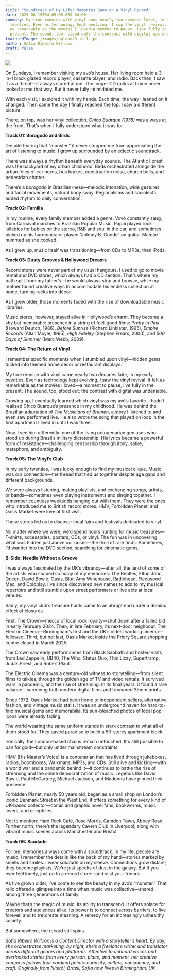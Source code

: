 ```yaml
---
title: "Soundtrack of My Life: Memories Spun on a Vinyl Record"
date: 2025-08-15T04:09:00.000-04:00
summary: My true reunion with vinyl came nearly two decades later, in my early
  twenties. Even as technology kept evolving, I saw the vinyl revival. It felt
  as remarkable as the movies I loved—a moment to pause, live fully in the
  present. The sound, too, stood out; the contrast with digital was undeniable.
featuredImage: /images/upload/3-in-1.jpg
author: Sofia Ribeiro Willcox
draft: false
---
```



![](/images/upload/3-in-1.jpg)

On Sundays, I remember visiting my avó’s house. Her living room held a 3-in-1 black glazed record player, cassette player, and radio. Back then, I saw it as a threat—it always stared at me. The longer CD racks at home never looked at me that way. But it never fully intimidated me.

With each visit, I explored it with my hands. Each time, the way I leaned on it changed. Then came the day I finally reached the top. I saw a different picture.

There, on top, was her vinyl collection. *Chico Buarque (1978)* was always at the front. That’s when I fully understood what it was for.

**Track 01: Borogodó and Birds**

Despite fearing that “monster,” it never stopped me from appreciating the art of listening to music. I grew up surrounded by an eclectic soundtrack.

There was always a rhythm beneath everyday sounds. The Atlantic Forest was the backyard of my urban childhood. Birds orchestrated alongside the urban foley of car horns, bus brakes, construction noise, church bells, and pedestrian chatter.

There’s a *borogodó* in Brazilian-ness—melodic intonation, wide gestures and facial movements, natural body sway. Regionalisms and sociolects added rhythm to daily conversation.

**Track 02: Família**

In my routine, every family member added a genre. Vovó constantly sang, from Carnaval marches to Brazilian Popular Music. Papai played rock lullabies for babies on the stereo, R&B and soul in the car, and sometimes picked up his harmonica or played “Johnny B. Goode” on guitar. Mamãe hummed as she cooked.

As I grew up, music itself was transitioning—from CDs to MP3s, then iPods.

**Track 03: Dusty Grooves & Hollywood Dreams**

Record stores were never part of my usual hangouts. I used to go to movie rental and DVD stores, which always had a CD section. That’s where my path split from my father’s—he would always stop and browse, while my mother found creative ways to accommodate his endless collection at home, turning racks into décor.

As I grew older, those moments faded with the rise of downloadable music libraries.

Music stores, however, stayed alive in Hollywood’s charm. They became a shy but memorable presence in a string of feel-good films: *Pretty in Pink* (Howard Deutch, 1986), *Before Sunrise* (Richard Linklater, 1995), *Empire Records* (Allan Moyle, 1995), *High Fidelity* (Stephen Frears, 2000), and *500 Days of Summer* (Marc Webb, 2009).

**Track 04: The Return of Vinyl**

I remember specific moments when I stumbled upon vinyl—hidden gems tucked into themed home décor or restaurant displays.

My true reunion with vinyl came nearly two decades later, in my early twenties. Even as technology kept evolving, I saw the vinyl revival. It felt as remarkable as the movies I loved—a moment to pause, live fully in the present. The sound, too, stood out; the contrast with digital was undeniable.

Growing up, I eventually learned which vinyl was my avó’s favorite. I hadn’t realized Chico Buarque’s presence in my childhood. He was behind the Brazilian adaptation of *The Musicians of Bremen*, a story I listened to and even saw performed live. He also wrote the song that played on loop in the first apartment I lived in until I was three.

Now, I see him differently: one of the living octogenarian geniuses who stood up during Brazil’s military dictatorship. His lyrics became a powerful form of resistance—challenging censorship through irony, satire, metaphors, and ambiguity.

**Track 05: The Vinyl’s Club**

In my early twenties, I was lucky enough to find my musical clique. Music was our connection—the thread that tied us together despite age gaps and different backgrounds.

We were always listening, making playlists, and exchanging songs, artists, or bands—sometimes even playing instruments and singing together. I remember countless weekends hanging out with them. They were the ones who introduced me to British record stores. HMV, Forbidden Planet, and Oasis Market were love at first visit.

Those stores led us to discover local fairs and festivals dedicated to vinyl.

No matter where we were, we’d spend hours hunting for music treasures—T-shirts, accessories, posters, CDs, or vinyl. The fun was in uncovering what was hidden just above our noses—the thrill of rare finds. Sometimes, I’d wander into the DVD section, searching for cinematic gems.

**B-Side: Needle Without a Groove**

I was always fascinated by the UK’s vibrancy—after all, the land of some of the artists who shaped so many of my memories: The Beatles, Elton John, Queen, David Bowie, Oasis, Blur, Amy Winehouse, Radiohead, Fleetwood Mac, and Coldplay. I’ve since discovered new names to add to my musical repertoire and still stumble upon street performers or live acts at local venues.

Sadly, my vinyl club’s treasure hunts came to an abrupt end under a domino effect of closures.

First, The Crown—mecca of local rock royalty—shut down after a failed bid in early February 2024. Then, in late February, its next-door neighbour, The Electric Cinema—Birmingham’s first and the UK’s oldest working cinema—followed. Third, but not last, Oasis Market inside the Priory Square shopping centre closed in March 2025.

The Crown saw early performances from Black Sabbath and hosted visits from Led Zeppelin, UB40, The Who, Status Quo, Thin Lizzy, Supertramp, Judas Priest, and Robert Plant.

The Electric Cinema was a century-old witness to storytelling—from silent films to talkies, through the golden age of TV and video rentals. It survived wars, a pandemic, and the rise of streaming. In its final years, it found a rare balance—screening both modern digital films and treasured 35mm prints.

Since 1972, Oasis Market had been home to independent sellers, alternative fashion, and vintage music stalls. It was an underground haven for hard-to-find musical gems and memorabilia. Its sun-bleached photos of local pop icons were already fading.

The world wearing the same uniform stands in stark contrast to what all of them stood for. They paved paradise to build a 50-storey apartment block.

Ironically, the London-based chains remain untouched. It's still possible to pan for gold—but only under mainstream constraints.

HMV (His Master’s Voice) is a centenarian that has lived through jukeboxes, radios, boomboxes, Walkmans, MP3s, and CDs. Still alive and kicking—with a world war and a pandemic behind it—it continues to battle the rise of streaming and the online democratization of music. Legends like David Bowie, Paul McCartney, Michael Jackson, and Madonna have pinned their presence.

Forbidden Planet, nearly 50 years old, began as a small shop on London’s iconic Denmark Street in the West End. It offers something for every kind of UK-based collector—comic and graphic novel fans, bookworms, music lovers, and cinephiles.

Not to mention: Hard Rock Café, Rose Morris, Camden Town, Abbey Road. Further north, there’s the legendary Cavern Club in Liverpool, along with vibrant music scenes across Manchester and Bristol.

**Track 06: Saudade**

For me, memories always come with a soundtrack. In my life, people are music. I remember the details like the back of my hand—stories marked by smells and smiles. I wear *saudade* on my sleeve. Connections grow distant; they become playlists. We’re just specks of dust in the galaxy. But if you ever feel lonely, just go to a record store—and visit your friends.

As I’ve grown older, I’ve come to see the beauty in my avó’s “monster.” That relic offered a glimpse into a time when music was collective—shared among three generations of family.

Maybe that’s the magic of music: its ability to transcend. It offers solace for creators and audiences alike. Its power is to connect across barriers, to live forever, and to (re)create meaning. A remedy for an increasingly unhealthy society.

But somewhere, the record still spins.

*Sofia Ribeiro Willcox is a Content Director with a storyteller’s heart. By day, she orchestrates marketing; by night, she’s a freelance writer and translator across different genres and platforms. Attentive to unheard voices and overlooked stories from every person, place, and moment, her creative compass follows four cardinal points: curiosity, culture, conscience, and craft. Originally from Niterói, Brazil, Sofia now lives in Birmingham, UK*
